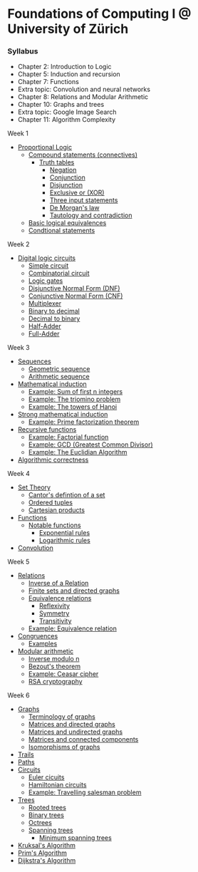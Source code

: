 # Foundations of Computing I @ University of Zürich

### Syllabus

- Chapter 2: Introduction to Logic
- Chapter 5: Induction and recursion
- Chapter 7: Functions
- Extra topic: Convolution and neural networks
- Chapter 8: Relations and Modular Arithmetic
- Chapter 10: Graphs and trees
- Extra topic: Google Image Search
- Chapter 11: Algorithm Complexity

Week 1
- [Proportional Logic](https://github.com/ameetmadan/discrete-mathematics/blob/master/week1/week1.md#proportional-logic)
  - [Compound statements (connectives)](https://github.com/ameetmadan/discrete-mathematics/blob/master/week1/week1.md#compound-statements-connectives)
    - [Truth tables](https://github.com/ameetmadan/discrete-mathematics/blob/master/week1/week1.md#truth-tables)
      - [Negation](https://github.com/ameetmadan/discrete-mathematics/blob/master/week1/week1.md#negation)
      - [Conjunction](https://github.com/ameetmadan/discrete-mathematics/blob/master/week1/week1.md#conjunction)
      - [Disjunction](https://github.com/ameetmadan/discrete-mathematics/blob/master/week1/week1.md#disjunction)
      - [Exclusive or (XOR)](https://github.com/ameetmadan/discrete-mathematics/blob/master/week1/week1.md#exclusive-or-xor)
      - [Three input statements](https://github.com/ameetmadan/discrete-mathematics/blob/master/week1/week1.md#three-input-statements)
      - [De Morgan's law](https://github.com/ameetmadan/discrete-mathematics/blob/master/week1/week1.md#de-morgans-law)
      - [Tautology and contradiction](https://github.com/ameetmadan/discrete-mathematics/blob/master/week1/week1.md#tautology-and-contradiction)
  - [Basic logical equivalences](https://github.com/ameetmadan/discrete-mathematics/blob/master/week1/week1.md#basic-logical-equivalences)
  - [Condtional statements](https://github.com/ameetmadan/discrete-mathematics/blob/master/week1/week1.md#condtional-statements)

Week 2

- [Digital logic circuits](https://github.com/ameetmadan/discrete-mathematics/blob/master/week2/week2.md#digital-logic-circuits)
  - [Simple circuit](https://github.com/ameetmadan/discrete-mathematics/blob/master/week2/week2.md#simple-circuit)
  - [Combinatorial circuit](https://github.com/ameetmadan/discrete-mathematics/blob/master/week2/week2.md#combinatorial-circuit)
  - [Logic gates](https://github.com/ameetmadan/discrete-mathematics/blob/master/week2/week2.md#logic-gates)
  - [Disjunctive Normal Form (DNF)](https://github.com/ameetmadan/discrete-mathematics/blob/master/week2/week2.md#disjunctive-normal-form-dnf)
  - [Conjunctive Normal Form (CNF)](https://github.com/ameetmadan/discrete-mathematics/blob/master/week2/week2.md#conjunctive-normal-form-cnf)
  - [Multiplexer](https://github.com/ameetmadan/discrete-mathematics/blob/master/week2/week2.md#multiplexer)
  - [Binary to decimal](https://github.com/ameetmadan/discrete-mathematics/blob/master/week2/week2.md#binary-to-decimal)
  - [Decimal to binary](https://github.com/ameetmadan/discrete-mathematics/blob/master/week2/week2.md#decimal-to-binary)
  - [Half-Adder](https://github.com/ameetmadan/discrete-mathematics/blob/master/week2/week2.md#half-adder)
  - [Full-Adder](https://github.com/ameetmadan/discrete-mathematics/blob/master/week2/week2.md#full-adder)

Week 3

- [Sequences](https://github.com/ameetmadan/discrete-mathematics/blob/master/week3/week3.md#sequences)
  - [Geometric sequence](https://github.com/ameetmadan/discrete-mathematics/blob/master/week3/week3.md#geometric-sequence)
  - [Arithmetic sequence](https://github.com/ameetmadan/discrete-mathematics/blob/master/week3/week3.md#arithmetic-sequence)
- [Mathematical induction](https://github.com/ameetmadan/discrete-mathematics/blob/master/week3/week3.md#mathematical-induction)
  - [Example: Sum of first n integers](https://github.com/ameetmadan/discrete-mathematics/blob/master/week3/week3.md#example-sum-of-first-n-integers)
  - [Example: The triomino problem](https://github.com/ameetmadan/discrete-mathematics/blob/master/week3/week3.md#example-the-triomino-problem)
  - [Example: The towers of Hanoi](https://github.com/ameetmadan/discrete-mathematics/blob/master/week3/week3.md#example-the-towers-of-hanoi)
- [Strong mathematical induction](https://github.com/ameetmadan/discrete-mathematics/blob/master/week3/week3.md#strong-mathematical-induction)
  - [Example: Prime factorization theorem](https://github.com/ameetmadan/discrete-mathematics/blob/master/week3/week3.md#example-prime-factorization-theorem)
- [Recursive functions](https://github.com/ameetmadan/discrete-mathematics/blob/master/week3/week3.md#recursive-functions)
  - [Example: Factorial function](https://github.com/ameetmadan/discrete-mathematics/blob/master/week3/week3.md#example-factorial-function)
  - [Example: GCD (Greatest Common Divisor)](https://github.com/ameetmadan/discrete-mathematics/blob/master/week3/week3.md#example-gcd-greatest-common-divisor)
  - [Example: The Euclidian Algorithm](https://github.com/ameetmadan/discrete-mathematics/blob/master/week3/week3.md#example-the-euclidian-algorithm)
- [Algorithmic correctness](https://github.com/ameetmadan/discrete-mathematics/blob/master/week3/week3.md#algorithmic-correctness)

Week 4

- [Set Theory](https://github.com/ameetmadan/discrete-mathematics/blob/master/week4/week4.md#set-theory)
  - [Cantor's defintion of a set](https://github.com/ameetmadan/discrete-mathematics/blob/master/week4/week4.md#cantors-defintion-of-a-set)
  - [Ordered tuples](https://github.com/ameetmadan/discrete-mathematics/blob/master/week4/week4.md#ordered-tuples)
  - [Cartesian products](https://github.com/ameetmadan/discrete-mathematics/blob/master/week4/week4.md#cartesian-products)
- [Functions](https://github.com/ameetmadan/discrete-mathematics/blob/master/week4/week4.md#functions)
  - [Notable functions](https://github.com/ameetmadan/discrete-mathematics/blob/master/week4/week4.md#notable-functions)
    - [Exponential rules](https://github.com/ameetmadan/discrete-mathematics/blob/master/week4/week4.md#exponential-rules)
    - [Logarithmic rules](https://github.com/ameetmadan/discrete-mathematics/blob/master/week4/week4.md#logarithmic-rules)
- [Convolution](https://github.com/ameetmadan/discrete-mathematics/blob/master/week4/week4.md#convolution)

Week 5
- [Relations](https://github.com/ameetmadan/discrete-mathematics/blob/master/week5/week5.md#relations)
  - [Inverse of a Relation](https://github.com/ameetmadan/discrete-mathematics/blob/master/week5/week5.md#inverse-of-a-relation)
  - [Finite sets and directed graphs](https://github.com/ameetmadan/discrete-mathematics/blob/master/week5/week5.md#finite-sets-and-directed-graphs)
  - [Equivalence relations](https://github.com/ameetmadan/discrete-mathematics/blob/master/week5/week5.md#equivalence-relations)
    - [Reflexivity](https://github.com/ameetmadan/discrete-mathematics/blob/master/week5/week5.md#reflexivity)
    - [Symmetry](https://github.com/ameetmadan/discrete-mathematics/blob/master/week5/week5.md#symmetry)
    - [Transitivity](https://github.com/ameetmadan/discrete-mathematics/blob/master/week5/week5.md#transitivity)
  - [Example: Equivalence relation](https://github.com/ameetmadan/discrete-mathematics/blob/master/week5/week5.md#example-equivalence-relation)
- [Congruences](https://github.com/ameetmadan/discrete-mathematics/blob/master/week5/week5.md#congruences)
  - [Examples](https://github.com/ameetmadan/discrete-mathematics/blob/master/week5/week5.md#examples)
- [Modular arithmetic](https://github.com/ameetmadan/discrete-mathematics/blob/master/week5/week5.md#modular-arithmetic)
  - [Inverse modulo n](https://github.com/ameetmadan/discrete-mathematics/blob/master/week5/week5.md#inverse-modulo-n)
  - [Bezout's theorem](https://github.com/ameetmadan/discrete-mathematics/blob/master/week5/week5.md#bezouts-theorem)
  - [Example: Ceasar cipher](https://github.com/ameetmadan/discrete-mathematics/blob/master/week5/week5.md#example-ceasar-cipher)
  - [RSA cryptography](https://github.com/ameetmadan/discrete-mathematics/blob/master/week5/week5.md#rsa-cryptography)

Week 6

- [Graphs](https://github.com/ameetmadan/discrete-mathematics/blob/master/week6/week6.md#graphs)
  - [Terminology of graphs](https://github.com/ameetmadan/discrete-mathematics/blob/master/week6/week6.md#terminology-of-graphs)
  - [Matrices and directed graphs](https://github.com/ameetmadan/discrete-mathematics/blob/master/week6/week6.md#matrices-and-directed-graphs)
  - [Matrices and undirected graphs](https://github.com/ameetmadan/discrete-mathematics/blob/master/week6/week6.md#matrices-and-undirected-graphs)
  - [Matrices and connected components](https://github.com/ameetmadan/discrete-mathematics/blob/master/week6/week6.md#matrices-and-connected-components)
  - [Isomorphisms of graphs](https://github.com/ameetmadan/discrete-mathematics/blob/master/week6/week6.md#isomorphisms-of-graphs)
- [Trails](https://github.com/ameetmadan/discrete-mathematics/blob/master/week6/week6.md#trails)
- [Paths](https://github.com/ameetmadan/discrete-mathematics/blob/master/week6/week6.md#paths)
- [Circuits](https://github.com/ameetmadan/discrete-mathematics/blob/master/week6/week6.md#circuits)
  - [Euler cicuits](https://github.com/ameetmadan/discrete-mathematics/blob/master/week6/week6.md#euler-cicuits)
  - [Hamiltonian circuits](https://github.com/ameetmadan/discrete-mathematics/blob/master/week6/week6.md#hamiltonian-circuits)
  - [Example: Travelling salesman problem](https://github.com/ameetmadan/discrete-mathematics/blob/master/week6/week6.md#example-travelling-salesman-problem)
- [Trees](https://github.com/ameetmadan/discrete-mathematics/blob/master/week6/week6.md#trees)
  - [Rooted trees](https://github.com/ameetmadan/discrete-mathematics/blob/master/week6/week6.md#rooted-trees)
  - [Binary trees](https://github.com/ameetmadan/discrete-mathematics/blob/master/week6/week6.md#binary-trees)
  - [Octrees](https://github.com/ameetmadan/discrete-mathematics/blob/master/week6/week6.md#octrees)
  - [Spanning trees](https://github.com/ameetmadan/discrete-mathematics/blob/master/week6/week6.md#spanning-trees)
    - [Minimum spanning trees](https://github.com/ameetmadan/discrete-mathematics/blob/master/week6/week6.md#minimum-spanning-trees)
- [Kruksal's Algorithm](https://github.com/ameetmadan/discrete-mathematics/blob/master/week6/week6.md#kruksals-algorithm)
- [Prim's Algorithm](https://github.com/ameetmadan/discrete-mathematics/blob/master/week6/week6.md#prims-algorithm)
- [Dijkstra's Algorithm](https://github.com/ameetmadan/discrete-mathematics/blob/master/week6/week6.md#dijkstras-algorithm)